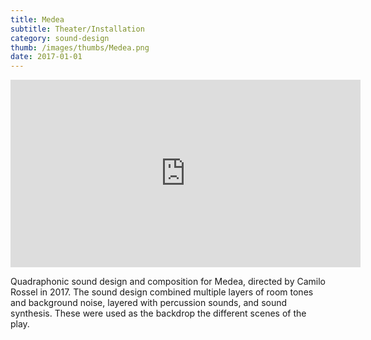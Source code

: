 ```yaml
---
title: Medea
subtitle: Theater/Installation
category: sound-design
thumb: /images/thumbs/Medea.png
date: 2017-01-01
---
```


<iframe width="560" height="300" scrolling="no" frameborder="no" allow="autoplay" src="https://w.soundcloud.com/player/?url=https%3A//api.soundcloud.com/tracks/530608704&color=%23ff5500&auto_play=false&hide_related=false&show_comments=true&show_user=true&show_reposts=false&show_teaser=true&visual=true"></iframe>

Quadraphonic sound design and composition for Medea, directed by Camilo Rossel in 2017. The sound design combined multiple layers of room tones and background noise, layered with percussion sounds, and sound synthesis. These were used as the backdrop the different scenes of the play.
